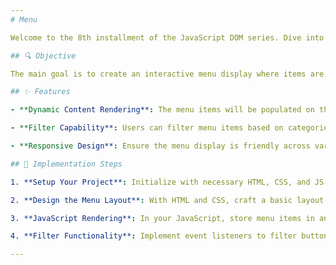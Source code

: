 ```yaml
---
# Menu

Welcome to the 8th installment of the JavaScript DOM series. Dive into the world of dynamic content rendering with this menu display project. Enhance your JavaScript skills as you populate a menu and add filter capabilities to it.

## 🔍 Objective

The main goal is to create an interactive menu display where items are rendered dynamically using JavaScript. This will help in honing your skills in DOM manipulation, data rendering, and event handling in JS.

## ✨ Features

- **Dynamic Content Rendering**: The menu items will be populated on the webpage using JavaScript.

- **Filter Capability**: Users can filter menu items based on categories like 'Breakfast', 'Lunch', 'Dinner', or any other predefined criteria.

- **Responsive Design**: Ensure the menu display is friendly across various device sizes.

## 🚀 Implementation Steps

1. **Setup Your Project**: Initialize with necessary HTML, CSS, and JS files.

2. **Design the Menu Layout**: With HTML and CSS, craft a basic layout for the menu items.

3. **JavaScript Rendering**: In your JavaScript, store menu items in an array of objects. Details can include `id`, `name`, `category`, `price`, `description`, and `image`. Then, dynamically render these on the page.

4. **Filter Functionality**: Implement event listeners to filter buttons. On click, they should adjust the displayed menu items based on category.

---
```

